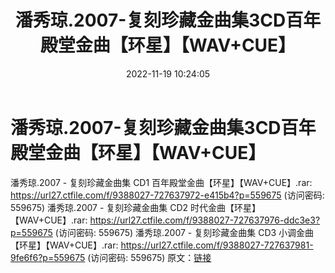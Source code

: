 ﻿---
title: 潘秀琼.2007-复刻珍藏金曲集3CD百年殿堂金曲【环星】【WAV+CUE】
date: 2022-11-19 10:24:05
categories: WAV车载音乐、镜像
tags: 华语中文
---
# 潘秀琼.2007-复刻珍藏金曲集3CD百年殿堂金曲【环星】【WAV+CUE】

潘秀琼.2007 - 复刻珍藏金曲集 CD1
百年殿堂金曲【环星】【WAV+CUE】.rar: https://url27.ctfile.com/f/9388027-727637972-e415b4?p=559675
(访问密码: 559675)
潘秀琼.2007 - 复刻珍藏金曲集 CD2 时代金曲【环星】【WAV+CUE】.rar: https://url27.ctfile.com/f/9388027-727637976-ddc3e3?p=559675
(访问密码: 559675)
潘秀琼.2007 - 复刻珍藏金曲集 CD3 小调金曲【环星】【WAV+CUE】.rar: https://url27.ctfile.com/f/9388027-727637981-9fe6f6?p=559675
(访问密码: 559675)
原文：[链接](https://blog.sina.com.cn/s/blog_1647c7e76010310bt.html)